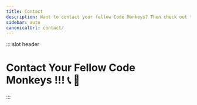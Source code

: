 ```yaml
---
title: Contact
description: Want to contact your fellow Code Monkeys? Then check out these contact methods which include free and open source software with an emphasis on private and secure communication! 📞🐒
sidebar: auto
canonicalUrl: contact/
---
```


::: slot header

# Contact Your Fellow Code <div class="emoji-wrap">Monkeys !!! 📞 🐒</div>

:::

<template>

<div>

<div
  class="contact-card"
>

## Socials 🐵

📨 Join our [Telegram](https://t.me/codemonkeystech) - <code class="inline-code-block">@codemonkeystech</code>

🐸 Let's [Gab](https://gab.com/codemonkeys) - <code class="inline-code-block">@codemonkeys</code>

💡 Speak your mind on [Minds](https://www.minds.com/codemonkeys/) - <code class="inline-code-block">@codemonkeys</code>

🔑 Securely message with [Keybase](https://keybase.io/codemonkeystech) - <code class="inline-code-block">codemonkeystech</code>

🐦 Send a [Tweet](https://twitter.com/codemonkeystech) - <code class="inline-code-block">@codemonkeystech</code>

<span><vp-icon name="rss"></vp-icon></span>&nbsp;&nbsp;Subscribe to the [RSS feed](https://codemonkeys.tech/rss.xml)

</div>

<div
  class="contact-card"
>

## Primary PGP Key 🔐

If you know how to use Pretty Good Privacy (PGP), then you can securely communicate with your fellow Code Monkey by using the PGP public key below to send an encrypted message that only I can decrypt.

<code-group>
<code-block title="Fingerprint">
```md
B7E6 FB94 A589 876C CFC2 1E4B 1E07 E75C 19F1 AE0E
```
</code-block>
</code-group>

<div class="pgp-public-key">

:::details PGP Public Key
<div class="copy-btn-wrapper">
    <button class="copy" type="button" v-clipboard:copy="publicKey" v-clipboard:success="onCopy" v-clipboard:error="onError">
      Copy
    </button>
</div>

```md
-----BEGIN PGP PUBLIC KEY BLOCK-----

mQINBGRC03cBEADDn1vVti8bek91JwLh65YNRvF5WRFEAzi8jQaAk55a2JKXvkfW
S1QnP9jZBg/fVCYyi5fopjZqckDAiSjWaIkgZLyEJ4dVeUhw2AoTt8WVgjjC9BI3
6neDCcpz2dHERflBOsR6M0QNUcR/8jzRS7zPUeXWY9VqZIEPanqjbgbU5HwoJvvi
c/zikG3GLGXv3Hm2E2pO03IdOq3Q4y2vDpIptltB5FpTQi/iZzs+Wz2iHQkE3sMK
J8MxubwYkmFoRjbtUHDnoegVHcoFJprdxMnzJYm2TYauneyAKIuSXdBe7pOCxEjO
ikY9gTZ0ldufcfgnO3Harmie4hhuSIYCdLEJc86Yfz6MJVqducf/qjfOfvvJRBja
WQR8eoTGatryQOaRWVqXuSfZb9qRRBbMtPhC4m5FajUBc0l1+YztkQ2UoNKlyTQW
mZ0fshNqhuRb1mxSmUBEMvFxRLuXzyqrAj6dAyEug1vch7PweSMaG4WnY4OZwJcL
DGgBg6p9cFrP9oyp5p+WBepOAHMxLSRgRXYusZH1/IKV1PZXWBqJV1W0Csv5cl6b
/aSnrIU48G0YVYJSUds1LL6atbsuCYtcYMDS4vpCeNxsgpsIDnh22WKtSak8+5Po
MPjx+Ttt5J35D8UGTd668CUtmzp5KEQ48lbTsl3OAq2I8xzJmC8b0Xy9mQARAQAB
tCdKYXkgdGhlIENvZGUgTW9ua2V5IDxjMGRlbTBua2V5c0BwbS5tZT6JAlQEEwEK
AD4WIQS35vuUpYmHbM/CHkseB+dcGfGuDgUCZELTdwIbAQUJBaOagAULCQgHAwUV
CgkICwUWAgMBAAIeAQIXgAAKCRAeB+dcGfGuDjW3D/9YjeFXfJLtoPrwdJpW8Y70
FrJwkdu81bt7ilSy9w09aoa5IYyUit7UqS8EyjQPwUXtPLdKX7rswbab96SXjhqY
52N+D2r3JqP3IUq6qRLFnI0MukHms0/BUqHvq5sgPJbEsCmmAJOtTQIoE6GT3xC3
NcEvqiaztgTDsHaX02JZ9tjcGjyUdwKOy462cy/R2ATVhqWZcBSFaEH6u7unfkji
WxZMPJHkCTKAiFBC9/3MRqoDrHO0t5VawHS3uZcjkF+7JpVPSJEjIN0Sq1st/uUA
m88AptHpDrA+Q4c6+S+uli4PLhJ0HbRV/T3YwU9i6VdfDsK15cmGcqKk93EwJbo8
Jqw+OFguoEqGVbZEqhiDOYdEZkfeCFiIvhy3TapqtLB6mmAbxRV5T+zVwY9qnYie
qG2zMsPMGk8cGccYsqmoKHDlVu3YBpUBNCjxaxQGXTybCrF/rpx1gBL7bW9EdeUK
JG05UrW+pJJ76Se5bGZLRtwR0/B8DUzXWCmzpz2lmaO/ll35AbFNQXlTIBsCak87
XDkNgIUUl7r4lVqcYBGFI0LsOq3Dq2X3t8FYQAEO6yEg6V0ZxddHyjUIpJf9dsjP
ZUMcYGLb0TIZFgQTBQ6LojfvsmmSYEY2pr8+EwJJTnk45xu8ZCx1Hsb99W7VKdcO
rJT9uX4VF/rFrFl3aKYAzNHOyc7HARAAAQEAAAAAAAAAAAAAAAD/2P/gABBKRklG
AAEBAgAlACUAAP/+ACx4cjpkOkRBRmd3Qml2eDZrOjQsajozMTc5MTE2Njk3LHQ6
MjMwNDIxMTb/4gKwSUNDX1BST0ZJTEUAAQEAAAKgbGNtcwRAAABtbnRyUkdCIFhZ
WiAH5wAEABUAEAA4AAhhY3NwQVBQTAAAAAAAAAAAAAAAAAAAAAAAAAAAAAAAAAAA
9tYAAQAAAADTLWxjbXMAAAAAAAAAAAAAAAAAAAAAAAAAAAAAAAAAAAAAAAAAAAAA
AAAAAAAAAAAAAAAAAA1kZXNjAAABIAAAAEBjcHJ0AAABYAAAADZ3dHB0AAABmAAA
ABRjaGFkAAABrAAAACxyWFlaAAAB2AAAABRiWFlaAAAB7AAAABRnWFlaAAACAAAA
ABRyVFJDAAACFAAAACBnVFJDAAACFAAAACBiVFJDAAACFAAAACBjaHJtAAACNAAA
ACRkbW5kAAACWAAAACRkbWRkAAACfAAAACRtbHVjAAAAAAAAAAEAAAAMZW5VUwAA
ACQAAAAcAEcASQBNAFAAIABiAHUAaQBsAHQALQBpAG4AIABzAFIARwBCbWx1YwAA
AAAAAAABAAAADGVuVVMAAAAaAAAAHABQAHUAYgBsAGkAYwAgAEQAbwBtAGEAaQBu
AABYWVogAAAAAAAA9tYAAQAAAADTLXNmMzIAAAAAAAEMQgAABd7///MlAAAHkwAA
/ZD///uh///9ogAAA9wAAMBuWFlaIAAAAAAAAG+gAAA49QAAA5BYWVogAAAAAAAA
JJ8AAA+EAAC2xFhZWiAAAAAAAABilwAAt4cAABjZcGFyYQAAAAAAAwAAAAJmZgAA
8qcAAA1ZAAAT0AAACltjaHJtAAAAAAADAAAAAKPXAABUfAAATM0AAJmaAAAmZwAA
D1xtbHVjAAAAAAAAAAEAAAAMZW5VUwAAAAgAAAAcAEcASQBNAFBtbHVjAAAAAAAA
AAEAAAAMZW5VUwAAAAgAAAAcAHMAUgBHAEL/2wBDADknKzIrJDkyLjJAPTlEVo9d
Vk9PVq99hGiPz7ba1su2yMTk////5PP/9sTI////////////3f//////////////
2wBDAT1AQFZLVqhdXaj/7Mjs////////////////////////////////////////
////////////////////////////wgARCAEgAPADASIAAhEBAxEB/8QAFwABAQEB
AAAAAAAAAAAAAAAAAAECA//EABcBAQEBAQAAAAAAAAAAAAAAAAACAQP/2gAMAwEA
AhADEAAAAeIAAAAAAAAAAAAAAAAAABSKJQASiKIsAAAAAAAFAAAAAAABKIAAAAUA
AFI3rN561nN05w6ZaObrNzms3AAIsAAFAaM63JpcZN5jZDcAAtyb0vK5us61m8nT
nUpRALKNrNY1qmMazsi6aqaw6Dm03Mt0w1c3k1mpBnXnuz0w1WcpZU0p057zNXUu
bjNlw21lTBsrBq4ZthuLB0561NcllT0SzeOkjMzeKlvHXNzcdM3G86bzs6bLnYF2
ZzvAGys02TpM3GstzfPpJpLS8+nM6cuvMblOdSp3rn0mue+dqdZ6ZzYjcBha3IYs
NWdM1zuTWs6zcTWtyNZzc6wqes52a1RvOy1zdOdyk6YJY3OiWLzmy4Giy4mksqL0
57m2ctwNwADVJrFlqAN53ibgqLrOpvAqHTnvKzLNxLGXpy65XIbgAAG03Ncms1NS
nTn05zQVN1nU1gVLeNZsmsMF1OudTXIVIEsoAsHWc+s1zdIXn0HPeZs9GGVvmbjT
WbnG6Z3eRrBUgJYAVKDRbeU1d82z1md5aJjLo3M6kKuW6xls7vPpm828VIgAAspe
jnNIVIAG9crm6mrmxnJYVIAHTOes1yms1IACwWBUoAAAAAAAILBYAAAAACwVBUoA
IVBYAAAAAAAAAAAAAAAAAAAH/8QAHhAAAwEBAQADAQEAAAAAAAAAAAERECAwMUBB
cCH/2gAIAQEAAQUC/oEJsJ9ebdpchPowmUvhS5PVZS+1yeMIIfM7hO4NcouvhF2E
Jlx8LKPr9mPUPilL4Ig8eoYteL0XCP1iHqGIermeKHiH8n6+p0svc1DETHjEPbqH
53lD1DEPwfU7eIZCY3lyEH5vhD1ZS9UTHwvJD5fx4IfKHqH9ND5XCHwh+yH4ofCH
7LJ4IfCHxPO5Ol0h5MvvNm3ZnyTH6pDy8TZl2iY/Rc3JxdvCGvJeFyH+kL2hryfj
cvk/C/zD/8QAHxEAAgICAgMBAAAAAAAAAAAAAAEQESAxIUECMFBx/9oACAEDAQE/
AfpUcFnBXposvGzgawoocUUUUUsKlykNxc7nsYhCEhsSHNQzoYxahCY1kkNi0UdF
lnUJjUuHCLw6l6hajxlY9T5QtQhwstlDVmixuxIqzReWizcVH6WLLWFxeG/of//E
AB0RAAICAwEBAQAAAAAAAAAAAAABEBEgMUEhUDD/2gAIAQIBAT8B+lZ6Uel/jZRW
NHuViiyyyy81LFFTqeCGOGJFim4R0QjsOFk2JD2XFFS0JyoUMrDsrcPcOXj2VD3D
FDy0WLw2VDZo3nsqbmh5bwqKw19D/8QAFBABAAAAAAAAAAAAAAAAAAAAoP/aAAgB
AQAGPwIHH//EACAQAAICAgMBAQEBAAAAAAAAAAABETEQICEwUUFAYXD/2gAIAQEA
AT8h/wAlj9aZiMJHA0G/5okRSSJSH5JnCYR4Yy2/CmEhQy2fQmEhCY/I012JJQ0G
3bIvZKY06EpeMkV34e0hw1VEMRg1UcGSni+iRhKIWSBRAtCRpQlLHktVwi8K4RbK
DRmXkllOC0NRmpYSBco4PPJnBFxuMWwg3HWw1Oak0K6640LCodiSUhueglI1GW+C
TpLQuByWVwh8vDx+i4G5wklD1JwWPJpQpcciiwuUcGWOCxLQg6w0ifcJwTPRLCUl
IbkuNA23muKSQ1hWOspyJqlI9iUDTixUmJCjgE4F7JTIFimU4LQ1Gi4wmiQN8zbD
QbbJiQro0FlZTnDc5T6NGivqLldaFs2KaKh3q67+g7zYppQtr86t9VWlimlS+qrp
cakcNPmlinTr0Nx1KAnIw1ArHWaEZeL5oUPz2qucfwSNSOGJZLK9FD8ChiU89v0G
gkQiTlCcjkNRheij+CPSYGPgJPYkjcIvKgJyMS1ZMlDEN2UPxo0n06kkpDc7L0WP
wchQHAbnZpPt0JSxcIaehOBBuB9BOBcoSN04JflTgl/41//aAAwDAQACAAMAAAAQ
CCGe+++++++uKCCCO++6yiCSy2++OCe++iCCCOCCCS++u+6CCCQymyhMCC2++iAq
2/8A/wD9ykIlL6qbF/o6Io27b8iNYB293CkI7ILLYyEEF1wXJ7b/AJJR6W9CVERJ
hO/9/wDivciiQVsK9urvffel9iogktqw8v8A7+UBcmoIIKvQroL6IafquoKoJAno
EPXI76VEJb4oTY+B6ZUxxqkb767UJLJnXbKJLtz7b7woIIJIIIIb7zoLL7644oIY
5777IIIJLb7777777qIIL//EAB4RAQACAwADAQEAAAAAAAAAAAEAERAhMSBBYVFQ
/9oACAEDAQE/EP6Q2UOz5m0X6iV5hepU7KnIp8BSH7lLko8AVbADZOsADc+ZeH7l
miJWEELlE1g3NkIAOo9lG2WOLxVg1HS8FUXDVIKYdzZWBFWWMs1LNynrBV7j+YNM
FlkC49WfuCo2RKblDPYS8Uu8CkslmjBZiVRgiVezVqxRplGD5KXqBbFRRh6Yt8/D
HTHUe45fELoRKx6Y6Y7nWBW3xGoPDGvJ6ENpXAQ2xsjRinxC4tKIIgkP2fMKNEdQ
tivTEp8efAr2UOyJNEu8jSmJX8//xAAeEQEAAgIDAQEBAAAAAAAAAAABABEhMRAg
QVFhUP/aAAgBAgEBPxD+kmWtccIfcu+61LOpZ3AHRBj8yxuDfRW6IqqZpwpcT9yk
fmW2wb4GmWjnhmixWsw1F4QVxSAES4ZVw3bUcwrI8TAqKViKiURpLe8N1iH3EuKm
mLUfE+YtxuAuJcXjK4s1wgyiejwUIZbiGY6mbzxZmWcP7LVmLUF5eDmAO7Zxo41h
rjz1WrQb6dHGs04V4OqXE8Q+4vUcJeBU8CDSZgA6rUC1sQxEh+T9xt3DOoAgrJBv
rt0fmWkLZejlcG/5/wD/xAAkEAEAAgICAgICAwEAAAAAAAABABEhMRBBIGEwUUBx
cIGRof/aAAgBAQABPxD+JKuKNn5fQQO2GgVLWLGK9QGsxE2fii0InbNIR3GfQitn
gHdwHeJg6YDrEB1f4ALoit4gvcUGcQOi52HmKagt5ivUdgn2JtD5DTfUoHRBazFa
xLvfyCNMTpDuRg4p+DER+rHoTdHkPAFaIqtxLZ4guiDeowvZ45n9S5wRO2VbNeOJ
YVCQ1HjV4Us7iBqDdxbZE9MH2wD3MfQiXuCQtevDXHYZSwILTxNJH/aIrDC0Ph15
ZSo3yBpg+yJ6Ip6i3vi96iEEVPgpUrLeNR0sFpyaYrYbTMeDYM28X5dSpFtt+Klp
1CESmnjdxBf6x4SHTziWPIQ0fcd/rNH6myWvUUgit4BdQdZYlNeCwu3PelKzfHeY
hn/SOQtOTSRZerhrEBbGaJv+0AKIy9cWIAPqfRNvhrdQQYgOTHKZIBmbIStgAold
Y6WC0hsxW8GgxbpJs4pU7nW4RWRWz53WpgrhlUx6CXPXCpxNo8PCTUw4WOMR3DjV
N/A02SpKWzXiixECzPiFtEAS1RrjXAoqCbxBbzMDohNDMXSfQhqMU6hUI4m/lFcE
hc9chbUAMQR1KMnhSzudbnTFDcFrMVrEVdviDuWKTxbXqICJangxK3uYCXPXPelK
jfhom74d01eOmbedPj65v8Dczfw7s6+Omb+dPl+/xc/1+HVmrxwEdvOnx9nkZH9R
+ATDAGY3scm448Gvx+02OQVohmYAZjv4W9iDBuTDE2Jqm7ln7Sl3WYg7mA6JS2tc
mhw7lwQA/U6v9RVc/GXeJf2TDGjf+IFw4YP7RPY4C7i3qKu2Arg4WB9ETgMfcD2e
EqfK7kpUbghsYbhwxAzP7SDAaYYu0BdcIAfUbNG2DW3cQMx3BgnclLG44+O9bqFJ
VW8t7EHSA5MM0RZ9wAxANCoJgywyVRAB9TrhVbea1O5dhv4rfqKegjK3xGp1wIPs
lGXUpaYHswvZi7eI02QT7lGGvgaggKpaxr4EWGG4cMAWsdwYPgRWREr+NeaaNRQp
fxU0aixS/wANf//ZiQJUBBMBCgA+FiEEt+b7lKWJh2zPwh5LHgfnXBnxrg4FAmRC
1WcCGwEFCQWjmoAFCwkIBwMFFQoJCAsFFgIDAQACHgECF4AACgkQHgfnXBnxrg4V
Jg/7BvWZDlJgHzX2TymItJtEP7JHMpa5Yy4VWY+SdDb1Jz9s2YV/lxbSq7LBTSkP
/9N6h8KMhwHmv0aenHFLLivUATGqmcJ6fpwkgDOPGde8VoH7IcoXxU0IXOI09POt
7jCrq6cA2xgvEHoUEqHNysILHGPyK/ltMmIMprlR5y2VBpy41+zq3gHfQT+wsT8p
cUAF0mNSYIlEDvvtvstWnbRdM+6NqL4DsCtCWdr6Tyb1kaIjjDVXiWDtGtbx5c2c
Ess9cj8W4IvTyebDXuEWGiRjq6JjQNQZKFiG23y9QE1TAcSvpdL4f4/9caxCjEh/
uLrDQx6MCo9NO/93at6ul6ZBS6saR8o3vn6gLv6u0Vc2/t46FGjReS7suFOU1M7o
kYQEeaeRCKGESX6Chal7KdSU0t5kOgRsxPoMwFQhBa69MjNgLomDeOYDegnDdeqS
huN8+vyBkBxkXtE6aG1nJ1C54MVtH7slH5ciaZ5vDNgh2XH4xmO3d+zG2Wwv/Gl+
iI+HSJmuFtmw+99sTZpXVGINXr7dwAYWrdhSl0ts0Z/TzwN2PN38cDr6bnNgM2/v
Lb7wfb9IUbJIr8vJj8qvcNOjML8LqeMTugwFyHx/EtSxBiH6f9z+mu2k1qMCY+wS
zVrYjukls6Z707l1u/de6JBGFqYY796mv7po3Se+Qjd2Y9a0NkpheSB0aGUgQ29k
ZSBNb25rZXkgPGpheXRoZWNvZGVtb25rZXkuN3ZrN2lAc2xtYWlsLm1lPokCVAQT
AQoAPhYhBLfm+5SliYdsz8IeSx4H51wZ8a4OBQJkSSNcAhsBBQkFo5qABQsJCAcD
BRUKCQgLBRYCAwEAAh4BAheAAAoJEB4H51wZ8a4OUN4P/0bbFhsQ9qbXIdcNelA5
rurWVMmxK2BWjfYgfSmI1x/RlD/8rWqtPU/Wx0hx8pmoYMwmAiKG3epy2SJHorAf
9C2WljX4d+OCA1Y7tmqiXY3Yh9nSbOwe3sytw3/b2YPotYr/b7R2v6l/3xaGdmxX
R5bQUcWXmHV10ZU2mH+JvDvtyYXUHJHiC0hr1rXOcTpShYc/rV1ORRHA6rn820db
3pSCnRJA/kL3WGgkLaM0mUfZQWqZr600AskutJTlDd1/aXJBn2GNougWorCI59Jz
nb67Afnme8eBiz4wSXiyCQeE4Y1k7LZrat9toqS/oUs4f9cWwvmHP26//A02U0WA
Hw4DRmqQXRyxxOsr+IJ4Nhp15mKhED5a4x20T2gy52TEtdamnYSBssLD9xeHYnLs
Sg8q8FfojUlQdBtHqJjg51D8lqOm1cdeVg7W8qLYYIXmdFP8VEUDkG7vJ3fDeUd2
BGvcV6DsRtynH3u5GwFY829CtCHeYICxiyfWQT4fEKJPB5y91lPFSCxQr9Fg4Ng/
lelKQPCL7HoH5yNrvhoFVlOwmlXcuKxRdmQLgFw5eTfHLUx/fxX+JVW5uz3DG01d
trfZ3MDhIenOmdg2DNmubpu7Gqb+qDrRJFpcg/7xS0NRxzQvl73Ts4RskhdREHG0
/s1cPAk3FTLqvhLfwXoNW142uQINBGRC1DsBEACh+SSUsnokhUazmzj0L7CqKDHv
rfDyoWnlSEGkiTiXhPjtzBMTYM7HKx9b79TV5U0EB+XdW3aCbSuV5gucuoibiKXe
lBdFy0k2tnDnzAM0qUplKaPSvDC3BbNrCfw99hnoaUuFF4xzwiKfMKAVHtai7SK8
sVyTWjyex45NPyySHHkLs0B9Lg/hzl01E4EugIzYO3BlGqhD2RbR9033gB8acD8o
XWvn+3epus1diJKAQqDN0W1GLCaDR+1LKnQjHf5ECKvtvkWEQOylDVoMs/eTxKSv
dsFcawjjuO7vPVPYlOpucG+zG+Oui5UnztgIQV6XaHvYxLTA6coDPkKpvcKOa+JV
/qSNns+9ft3N9dybFvqIIoiIA62UVreDQ7P6R2RLdgdQzj4aba5raD3XZiA2FfY3
CxQUZQkpDJcNE8+6ix09g9wRsdsAsycWPeIlHe3XTR4wrTUA3tasUqc0faIC+LN+
ndc/OkuWciflgD6IspFelVtEHM6nyDu2iTd4ShJrt2rGPdNDTSpeGb1SYr9ArURw
65/rWlaUk/OERO+MkfE3qijCMo10FpilEFCDlABVRHMsQTpJdOqjakIX4BfmBxN4
jpNK5pjoteQtQ91wgclyfg/xr4o0Si78IZBujHtDCTI1V67wLn75e4ltL8eoJGI+
Uf8eQlHNOaWEOyba6QARAQABiQRyBBgBCgAmFiEEt+b7lKWJh2zPwh5LHgfnXBnx
rg4FAmRC1DsCGwIFCQHhM4ACQAkQHgfnXBnxrg7BdCAEGQEKAB0WIQT8/9d3HMqd
w6detRrXDCh3fL4EpQUCZELUOwAKCRDXDCh3fL4EpXeIEACT4aUW6pSzJWCD9eN1
ZX+du0LzBefalbuNCjkBUHFrvBFKa1Uzzm2VeirCe0CIsvKvo+9YycbucNamaqsV
F98lYl9QdUnKMVoRnkfQ/U0zzAaNk/uOmEf2ni/ZSldtACQATWk6kLLo9yHvePlX
pZv+aLhIo8jva2c/ZpMUcS6gZoScdtmsaAmLE4bakiLGzZ8tpYSrDv7CTPHBb36Q
/9luPe0I2DUTqgJgCUp20egDTJwbwtbKsnTLmMVBz8y+lLYcSXWWQxLUAb5XlgQH
wHonktFhiOh0sOdINyQhm9qQt7mK/knK4XOeBXg5YzX2nEhEgDvCHNPCIMHsCTMx
dnq3uq11B18a4gGjBe6q5oyw0pI3QcQ4xJiVn7/ey0t553cANvWhm9F8XWd0ZDQE
azCswwYkNmMmw/7Q5XPYrqkljecVgP5FINyIhwlesINTyE8QUTd7P4LDxYWQ5YwD
JYh5tpcqSRTz6ADLQAZCR/epM9+OS9TzFjCwr0lpHF5qt2yr32kStf7PH5Kw3OJ/
9AOtpKvQyZEQSk8oQlcn/w/n2DhwPEzxM8HGewYmWSqSbPpmCegp3s9OAYHB/HRv
0aB5Mpr/WbhKXqWkSSLawvHK/+qAXIA1dRzyVs87alvupmEGecoLroy//VT4qWlS
OR1rB8opyEgg+4E2hCUCN9gBDJJ3EACQTCPWIB6+k1wzFaiyn7KoAcdnd3MJWgMe
WmO41xcVvS2C8l5yytRwpqHzsodMMXneWqzRCWyZGNXldRwTu4nblRHKthX9tP+O
0xIdnhWerZ2KzWevHPD+jlPrOncd7GnXAKpI523gyTTjR5oqXhswPL4vZgTD6+J/
I5ubEiNnK6lgUTSOoDJ+MLPtXuviCgLyJJQIX8bpd4IwYSeS6l69shG9uDl7hC5s
nND8Mf3CWyR+PQrC/XYqPimsRTweozO3ZaCIESpqGqA5RiNGduH/nmWXogVzoBvE
UGhRSyxQHvlD9CtGE59JQAADoZ/dq/kz5p6J74Z6d0anp6exR9otV0xH/YTHLAyR
0ug9RytaOdrEboI6PPvRrNy6ZQM7yx0lABGPqksa67neRoIpZP1S1+h9XyEvRgDn
u9jigKIfJzjHDtZbAJrVuyjSEdE6SBqGQ9zEvlU/7iY53ZlnAqhIudKzwL8rEkGR
MReWPdYsFNZSJNayj+0YxLIg1RAjmN7+1FDeoisyLrp9E35QfVYckmTuouJxJ/ab
JyiM/yJaXrctYHeFxBIvnoAISk8DzFsw8iQ9/KT0pse+4udbAcqTzrgOzF+pJ946
qun9jdeip49IFAEnN6pGH/883JHBAGNkm08pP0t5CZ/EoUKL9aCMlbmQVwCo5IgI
RQR9fSMksLkCDQRkQtR9ARAAsjtaW7ZytrqmVDP1SyY5Q0ywD3wVXHqVthUJzXZN
VxnJ1sMgzmOK2sHXHSTms8M6hIqb/5W9pdxLVgqE2nxKMuhmwtUIy11GYoNejizz
S/6MdiZeJ7xigcGMshzn1OH6T3fU6EQxaAQjjs7lav1jAQs9cGeVUaBHIUqiRQqT
vDX4NOgoI3lM8hMfElohTi2RnkIzgBrgWmD2NKVIQ2kRL90fNqNilOO7nJ3UYqXZ
SCXo7IqNQwBVhoRkXiW47xBxGFnDyaBU61iDRfVjVU0O4PDd+hBO81o4M9YXcIx3
cUYP5QxP57Io0Km2uDrVYq6yhXh8tEhRxgzlkUpzBran4sTUzS8SGugJJWdqKZwg
jviDEp2trvr3kf4DaD0Z3OHs1XgpJn9NkCa/tTSy/RwYmZSaJ3S/MlN6mD4fPjIk
SwwhH4506CJqCoEeatBw1IGBwx7zu391kzqdvv4jNG2dg1bZypWkJY2HZgwxEC2u
pLRGRx/2c62fhGpeTkTpHfWppuUPuATdOKR4qMKYeaZyruJurTOfKBR6AQaBJVTO
J93D4JOA9UZr0WpfV6n+vaMn0ZDmRLnuxNJ68Tf+IpIGmnYM7N7BlXEha6aofR/D
SkchSwo0S4NntDDg6P3aFjF88t/P97ZOhQwprJ8A3j8NXCOZnXGaws846+S6qJNF
KGkAEQEAAYkCPAQYAQoAJhYhBLfm+5SliYdsz8IeSx4H51wZ8a4OBQJkQtR9AhsM
BQkB4TOAAAoJEB4H51wZ8a4O4LMP/2AWe7+fWybl9DUXzzGgeYuyzQKbdt7uy55f
icOsbvoHaUGf8Jp9J7nCPWIwdyhh5Am+rqg3oPW7crJArMUpAo7AKZpHrM0fvsFn
wjcIOeIF3i66QkOUWlN/j1vs0zVqTO44Zwv1/jvrtCKoW5HAvlGheDqipxG6IbWZ
EyuQ5dbW3jjPosYvtnwXdfIJ8wfkuc9gFhumDJnVekZVs/B5vIladOVhBXHzad67
clbvERHSjYa2zKcTIPbbRwuldGR9z5ssvoY4MMk1D4TydsjL117Kn1SgUPQLq0VO
43EM9mKJm/Q9Dl2Fz/8MdeN5CHey9dTqcWx5CYeu+ztKxQgI3N5U76JqGEsfCFEB
ZP277wvUHhufDzsOFddcDuGocjcr+rYk/46G9PZvTvBMk0kYkY7cRQNL7QD/b681
lCMCNTTdUgo2j2toqYqFKuTW4VkgXf5IaP0CWzXTQy1/BxVEQq2D43ozK3VmDhFC
0h+1z+v/e2EOigeKOfjiE5vgf4KAcCUBOKRT0ghSHYYOMjARNGSzUBRwlrdefLjG
ro/O/HEhwj4+80NPyYNsnej/ya1aKyU5yrW73ZDVFjq0W3jV/Z3jObbbKX/ro8gY
N8/FZLdL05lAQ8AC5m28ptB4tYKdDWEP+dm3iTLcaIx3VuZrM//mhqagGqeY4+Ie
IC1UPiDZuQINBGRC1LgBEADfGtrGYFhs45BPXUFM1pcfHXR9nI+fSOCNIeGdHf6R
NRqdsnz18Y1c/QRlpmHY2yFqEIZhxGSbu8PbbvAKHDWc/XKE4LOLinznKv6Z4imf
K1g32UO4t4tLVL0kYpl2IpBPOPP6Ka6BfW8/xBXG1m2vuDSywGIYrx97maXjGFLd
+ANeZTimLy3YF6T+VtNet4lZ1OlhC6qTAJwwXBJaXF/bolxvh+b/Nw2EO8xNxVJb
F/Gg940Ca+MTaIFMiZIQRqjRlfPrdg1TWlMhriWYMaLxq3QtqDt7jPrhMnwkcyZE
vEWMtjntoG6iaSYFIppk/LMgPpXclOmbiNqqMiRLy5NpZkV7h5kb6YR0ueQAX3Jp
Kgr2b6SXR+/NrqkVf+nifCk91X9JkNLgU22VJ2P6Zxfyhgb67hVWgOE2qLq8Of2m
maWIJZXG7fBgG8itEQ7VDUBmN7rMlJMFHYT4wRLDu9ordraaXhMcxwmsbWkJsMAz
WwRXnlBceNZvPUJu7lvYKfIF4RWozeOv4aMTAvnUmVzKP9R0kio56qccmq454IQd
EtV1viynHECSVCZKVVvDjjSo7fPta/Bxlodlbpog6LWlZR1838qUwfe/IYU1W/FY
miEjufAd4Xi1LaZQS9mP0Oj0tbD2ax7CGhXeWVwutr7iBvsll+RATZxholYjWMEZ
MQARAQABiQI8BBgBCgAmFiEEt+b7lKWJh2zPwh5LHgfnXBnxrg4FAmRC1LgCGyAF
CQHhM4AACgkQHgfnXBnxrg5E+BAAu3ktgguJ45wMBnDhmPfiACIZY69GirOQlbQr
JSxmBElU9pKi94bLlglmegej51pm4GUe/Nm+64oVPXpsTWZb3uwEqmLBMKAmpKtA
BECDuVew040iycYl4Awfit4gdyCiKyfhdmrA/4698PD1GEfc9x0br244Y+MzBB8u
4ytWf8O9ytaJAY8BEYQv9CIcmSXi6TH3X+Rsk9pDjFetnXFAAykOducBv9A769Ai
AMjOPd5hICjfLqhUsQtBXAppcAuIjR4SpdDX2R/dQIVAdmA8zV73d9GvJVNcPuxs
RWIN2ERyEVdSOa5hVijljKA86i5WpvPeKscROesWSbp9h5P07PxwK1bjMTkhEKnB
ijSmRFLomGr0x2BIscN0bijR4KPlLIlnsv2a2xW5H6swu7psZcxGoTihLAOg+vFm
5gtUh80VAwiEIEc6ysqmKYyPpZt3im0VlIMvgFu2eIaXgtVZ+tgYgG1Ytxj1ftOy
XWIzQOuw9DdLoC/eqMtAt7o8OSQAUVzl72T8cWIm0Hn8Ur7nRTM4aPQt5mQ5V01E
gRdhTQtx9BuZ9iKFBYRpVsBAxHU8vmPwfoudjIFPou84xCzAtJ4z6VQ8W2HJzXxr
3Us48OG7bHRaP4DEMOk1MwW+CmRg/Wqp5HQGlpAahUKc1RyV4hHs/TDH+5IfP+IT
HKDVQcM=
=JYwA
-----END PGP PUBLIC KEY BLOCK-----
```
:::

</div>

</div>

</div>

</template>

<script>
import pgp from '../.vuepress/data/contact/pgp';

export default {
  data() {
    return {
      fingerprint: pgp.pgp[0].fingerprint,
      publicKey: pgp.pgp[0].publicKey
    };
  },

  methods: {
    onCopy(e) {
      alert(`PGP public key:\n\n${e.text}\n\ncopied to clipboard!`);
    },
    onError(e) {
      alert('Failed copying PGP public key to clipboard: ', e);
    },
  }
}
</script>

<style lang="stylus" scoped>
@import '~rfs/stylus'

h1
  padding-bottom: 5rem

h2
  color: $accentColor
  margin: -2.125rem 0 1.875rem
  padding-top: 4.6rem

.custom-block.details
  margin-bottom: 1.25rem

.contact-card
  border: 0.125rem solid $darkBorderColor
  box-shadow: 0 0.5rem 1rem 0 $darkBorderColor
  transition: 0.2s
  border-radius: 1.875rem
  background-image: radial-gradient(circle at center center, $backgroundColorThree, $backgroundColor)
  .copy-btn-wrapper
    display: flex
    justify-content: flex-end
    .copy
      rfs-font-size(1.125rem)
      margin-top: 0.85rem
      height: 2.125rem
      padding: 0 0.375rem
      color: $textColor
      background-color: inherit
      cursor: pointer
      transition: 0.3s ease
      border: 0.125rem solid $darkBorderColor
      border-radius: 0.5rem
    .copy:hover
      background-image: radial-gradient(circle at center center, $backgroundColorThree, $backgroundColorTwo)
      color: $accentColor

.contact-card:nth-child(n+2)
  margin-top: 3.5rem

.contact-card:hover
  box-shadow: 0.125rem 0.5rem 1rem 0.125rem $darkBoxShadowColor

@media (max-width: 61.25rem)
  h1, h2, h3, p
    text-align: center

@media (max-width: 26.3125rem)
  .contact-card
    padding: 0 1rem

@media (min-width: 26.375rem)
  .contact-card
    padding: 0 2rem
</style>
